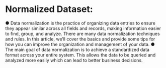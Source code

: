 # Normalized Dataset:
● Data normalization is the practice of organizing data entries to ensure they appear similar across all fields and records, making information easier to find, group, and analyze. There are many data normalization techniques and rules. In this article, we’ll cover the basics and provide some tips for how you can improve the organization and management of your data.
● The main goal of data normalization is to achieve a standardized data format across your entire system. This allows the data to be queried and analyzed more easily which can lead to better business decisions.
